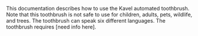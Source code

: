 This documentation describes how to use the Kavel automated toothbrush.
Note that this toothbrush is not safe to use for children, adults, pets, wildlife, and trees.
The toothbrush can speak six different languages.
The toothbrush requires [need info here].

